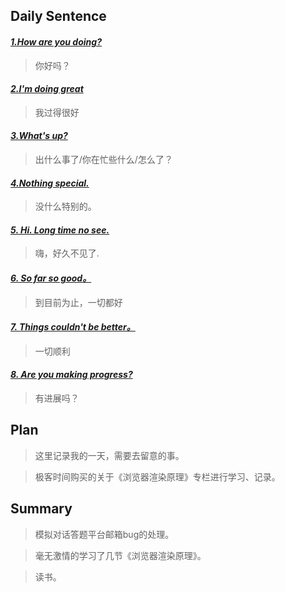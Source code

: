 ## **Daily Sentence**
#### <u>*1.How are you doing?*</u>
> 你好吗？
> 
#### <u>*2.I'm doing great*</u>
> 我过得很好
> 
#### <u>*3.What's up?*</u>
> 出什么事了/你在忙些什么/怎么了？
> 
#### <u>*4.Nothing special.*</u>
> 没什么特别的。
> 
#### <u>*5. Hi. Long time no see.*</u>
> 嗨，好久不见了.
#### <u>*6. So far so good。*</u>
> 到目前为止，一切都好
> 
#### <u>*7. Things couldn't be better。*</u>
> 一切顺利
> 
#### <u>*8. Are you making progress?*</u>
> 有进展吗？

## **Plan**
>这里记录我的一天，需要去留意的事。

> 极客时间购买的关于《浏览器渲染原理》专栏进行学习、记录。

## **Summary**
> 模拟对话答题平台邮箱bug的处理。

> 毫无激情的学习了几节《浏览器渲染原理》。

> 读书。


